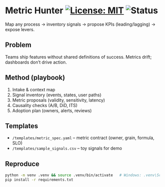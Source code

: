 # Metric Hunter [![License: MIT](https://img.shields.io/badge/License-MIT-green.svg)](LICENSE) ![Status](https://img.shields.io/badge/Project-Template-lightgrey)
Map any process → inventory signals → propose KPIs (leading/lagging) → expose levers.

## Problem
Teams ship features without shared definitions of success. Metrics drift; dashboards don’t drive action.

## Method (playbook)
1) Intake & context map  
2) Signal inventory (events, states, user paths)  
3) Metric proposals (validity, sensitivity, latency)  
4) Causality checks (A/B, DiD, ITS)  
5) Adoption plan (owners, alerts, reviews)

## Templates
- `/templates/metric_spec.yaml` – metric contract (owner, grain, formula, SLO)
- `/templates/sample_signals.csv` – toy signals for demo

## Reproduce
```bash
python -m venv .venv && source .venv/bin/activate   # Windows: .venv\Scripts\activate
pip install -r requirements.txt
